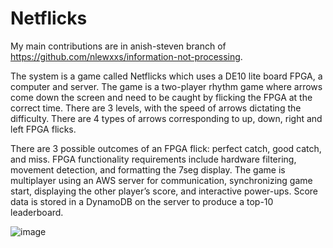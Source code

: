 # Netflicks

My main contributions are in anish-steven branch of https://github.com/nlewxxs/information-not-processing.

The system is a game called Netflicks which uses a DE10 lite board FPGA, a computer and server. The game is a two-player rhythm game where arrows come down the screen and need to be caught by flicking the FPGA at the correct time. There are 3 levels, with the speed of arrows dictating the difficulty. There are 4 types of arrows corresponding to up, down, right and left FPGA flicks.

There are 3 possible outcomes of an FPGA flick: perfect catch, good catch, and miss. FPGA functionality requirements include hardware filtering,
movement detection, and formatting the 7seg display. The game is multiplayer using an AWS server for communication, synchronizing game start, displaying the other player’s score, and interactive power-ups. Score data is stored in a DynamoDB on the server to produce a top-10 leaderboard.


![image](https://github.com/anish-narain/Netflicks/assets/69715492/f3dff5e1-7bd0-467b-ba61-d3fc63dde9ca)





